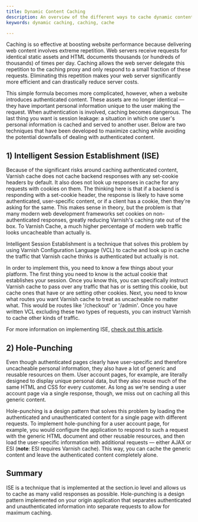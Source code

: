 ```yaml
---
title: Dynamic Content Caching
description: An overview of the different ways to cache dynamic content on the platform.
keywords: dynamic caching, caching, cache

---
```


Caching is so effective at boosting website performance because delivering web content involves extreme repetition. Web servers receive requests for identical static assets and HTML documents thousands (or hundreds of thousands) of times per day. Caching allows the web server delegate this repetition to the caching proxy and only respond to a small fraction of these requests. Eliminating this repetition makes your web server significantly more efficient and can drastically reduce server costs.  

This simple formula becomes more complicated, however, when a website introduces authenticated content. These assets are no longer identical — they have important personal information unique to the user making the request. When authentication is involved, caching becomes dangerous. The last thing you want is session leakage: a situation in which one user's personal information is cached and served to another user. Below are two techniques that have been developed to maximize caching while avoiding the potential downfalls of dealing with authenticated content.

## 1) Intelligent Session Establishment (ISE)

Because of the significant risks around caching authenticated content, Varnish cache does not cache backend responses with any set-cookie headers by default. It also does not look up responses in cache for any requests with cookies on them. The thinking here is that if a backend is responding with a set-cookie header, the response is likely to have some authenticated, user-specific content, or if a client has a cookie, then they're asking for the same. This makes sense in theory, but the problem is that many modern web development frameworks set cookies on non-authenticated responses, greatly reducing Varnish's caching rate out of the box. To Varnish Cache, a much higher percentage of modern web traffic looks uncacheable than actually is.

Intelligent Session Establishment is a technique that solves this problem by using Varnish Configuration Language (VCL) to cache and look up in cache the traffic that Varnish cache thinks is authenticated but actually is not.

In order to implement this, you need to know a few things about your platform. The first thing you need to know is the actual cookie that establishes your session. Once you know this, you can specifically instruct Varnish cache to pass over any traffic that has or is setting this cookie, but cache ones that have or are setting other cookies. Next, you need to know what routes you want Varnish cache to treat as uncacheable no matter what. This would be routes like '/checkout' or '/admin'. Once you have written VCL excluding these two types of requests, you can instruct Varnish to cache other kinds of traffic.

For more information on implementing ISE, [check out this article](https://community.section.io/t/a-novel-way-to-cache-html/79).

## 2) Hole-Punching

Even though authenticated pages clearly have user-specific and therefore uncacheable personal information, they also have a lot of generic and reusable resources on them. User account pages, for example, are literally designed to display unique personal data, but they also reuse much of the same HTML and CSS for every customer. As long as we're sending a user account page via a single response, though, we miss out on caching all this generic content.

Hole-punching is a design pattern that solves this problem by loading the authenticated and unauthenticated content for a single page with different requests. To implement hole-punching for a user account page, for example, you would configure the application to respond to such a request with the generic HTML document and other reusable resources, and then load the user-specific information with additional requests — either AJAX or ESI (**note**: ESI requires Varnish cache). This way, you can cache the generic content and leave the authenticated content completely alone.

## Summary

ISE is a technique that is implemented at the section.io level and allows us to cache as many valid responses as possible. Hole-punching is a design pattern implemented on your origin application that separates authenticated and unauthenticated information into separate requests to allow for maximum caching.
